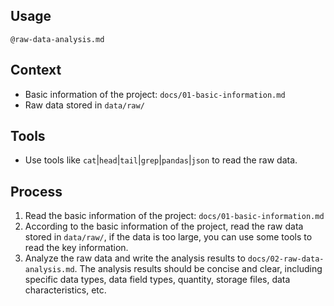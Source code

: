 ## Usage

`@raw-data-analysis.md`

## Context

- Basic information of the project: `docs/01-basic-information.md`
- Raw data stored in `data/raw/`

## Tools

- Use tools like `cat`|`head`|`tail`|`grep`|`pandas`|`json` to read the raw data.

## Process

1. Read the basic information of the project: `docs/01-basic-information.md`
2. According to the basic information of the project, read the raw data stored in `data/raw/`, if the data is too large, you can use some tools to read the key information.
3. Analyze the raw data and write the analysis results to `docs/02-raw-data-analysis.md`. The analysis results should be concise and clear, including specific data types, data field types, quantity, storage files, data characteristics, etc.